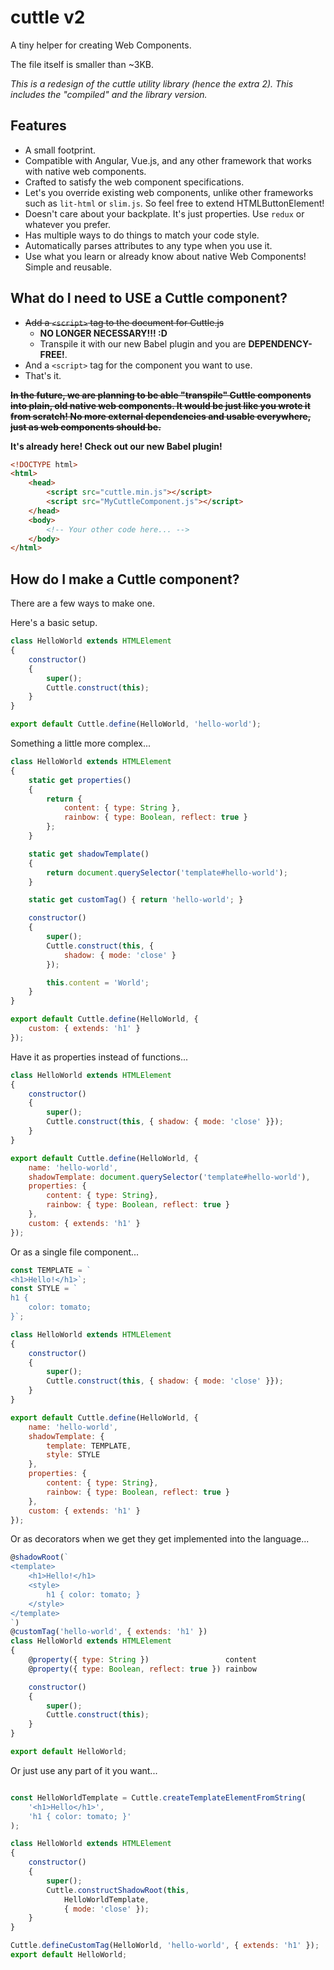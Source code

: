 # cuttle v2
A tiny helper for creating Web Components.

The file itself is smaller than ~3KB.

_This is a redesign of the cuttle utility library (hence the extra 2). This includes the "compiled" and the library version._

## Features
- A small footprint.
- Compatible with Angular, Vue.js, and any other framework that works with native web components.
- Crafted to satisfy the web component specifications.
- Let's you override existing web components, unlike other frameworks such as `lit-html` or `slim.js`. So feel free to extend HTMLButtonElement!
- Doesn't care about your backplate. It's just properties. Use `redux` or whatever you prefer.
- Has multiple ways to do things to match your code style.
- Automatically parses attributes to any type when you use it.
- Use what you learn or already know about native Web Components! Simple and reusable.

## What do I need to USE a Cuttle component?
- ~~Add a `<script>` tag to the document for Cuttle.js~~
    - **NO LONGER NECESSARY!!! :D**
    - Transpile it with our new Babel plugin and you are **DEPENDENCY-FREE!**.
- And a `<script>` tag for the component you want to use.
- That's it.

~~**In the future, we are planning to be able "transpile" Cuttle components into plain, old native web components. It would be just like you wrote it from scratch! No more external dependencies and usable everywhere, just as web components should be.**~~

**It's already here! Check out our new Babel plugin!**

```html
<!DOCTYPE html>
<html>
    <head>
        <script src="cuttle.min.js"></script>
        <script src="MyCuttleComponent.js"></script>
    </head>
    <body>
        <!-- Your other code here... -->
    </body>
</html>
```

## How do I make a Cuttle component?
There are a few ways to make one.

Here's a basic setup.

```javascript
class HelloWorld extends HTMLElement
{
    constructor()
    {
        super();
        Cuttle.construct(this);
    }
}

export default Cuttle.define(HelloWorld, 'hello-world');
```

Something a little more complex...

```javascript
class HelloWorld extends HTMLElement
{
    static get properties()
    {
        return {
            content: { type: String },
            rainbow: { type: Boolean, reflect: true }
        };
    }

    static get shadowTemplate()
    {
        return document.querySelector('template#hello-world');
    }

    static get customTag() { return 'hello-world'; }

    constructor()
    {
        super();
        Cuttle.construct(this, {
            shadow: { mode: 'close' }
        });

        this.content = 'World';
    }
}

export default Cuttle.define(HelloWorld, {
    custom: { extends: 'h1' }
});
```

Have it as properties instead of functions...

```javascript
class HelloWorld extends HTMLElement
{
    constructor()
    {
        super();
        Cuttle.construct(this, { shadow: { mode: 'close' }});
    }
}

export default Cuttle.define(HelloWorld, {
    name: 'hello-world',
    shadowTemplate: document.querySelector('template#hello-world'),
    properties: {
        content: { type: String},
        rainbow: { type: Boolean, reflect: true }
    },
    custom: { extends: 'h1' }
});
```

Or as a single file component...

```javascript
const TEMPLATE = `
<h1>Hello!</h1>`;
const STYLE = `
h1 {
    color: tomato;
}`;

class HelloWorld extends HTMLElement
{
    constructor()
    {
        super();
        Cuttle.construct(this, { shadow: { mode: 'close' }});
    }
}

export default Cuttle.define(HelloWorld, {
    name: 'hello-world',
    shadowTemplate: {
        template: TEMPLATE,
        style: STYLE
    },
    properties: {
        content: { type: String},
        rainbow: { type: Boolean, reflect: true }
    },
    custom: { extends: 'h1' }
});
```

Or as decorators when we get they get implemented into the language...

```javascript
@shadowRoot(`
<template>
    <h1>Hello!</h1>
    <style>
        h1 { color: tomato; }
    </style>
</template>
`)
@customTag('hello-world', { extends: 'h1' })
class HelloWorld extends HTMLElement
{
    @property({ type: String })                 content
    @property({ type: Boolean, reflect: true }) rainbow

    constructor()
    {
        super();
        Cuttle.construct(this);
    }
}

export default HelloWorld;
```

Or just use any part of it you want...

```javascript

const HelloWorldTemplate = Cuttle.createTemplateElementFromString(
    '<h1>Hello</h1>',
    'h1 { color: tomato; }'
);

class HelloWorld extends HTMLElement
{
    constructor()
    {
        super();
        Cuttle.constructShadowRoot(this,
            HelloWorldTemplate,
            { mode: 'close' });
    }
}

Cuttle.defineCustomTag(HelloWorld, 'hello-world', { extends: 'h1' });
export default HelloWorld;
```
